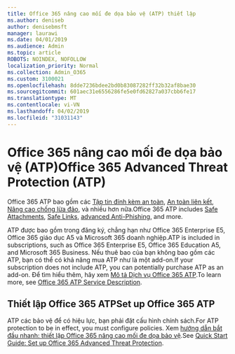 ```yaml
---
title: Office 365 nâng cao mối đe dọa bảo vệ (ATP) thiết lập
ms.author: deniseb
author: denisebmsft
manager: laurawi
ms.date: 04/01/2019
ms.audience: Admin
ms.topic: article
ROBOTS: NOINDEX, NOFOLLOW
localization_priority: Normal
ms.collection: Admin_O365
ms.custom: 3100021
ms.openlocfilehash: 8dde7236bdee2bd0b83087282ff32b32af8bae30
ms.sourcegitcommit: 601aec31e6556286fe5e0fd62827a037cbb6fe17
ms.translationtype: MT
ms.contentlocale: vi-VN
ms.lasthandoff: 04/02/2019
ms.locfileid: "31031143"
---
```

# <a name="office-365-advanced-threat-protection-atp"></a><span data-ttu-id="24dcc-102">Office 365 nâng cao mối đe dọa bảo vệ (ATP)</span><span class="sxs-lookup"><span data-stu-id="24dcc-102">Office 365 Advanced Threat Protection (ATP)</span></span>

<span data-ttu-id="24dcc-103">Office 365 ATP bao gồm các [Tập tin đính kèm an toàn](https://docs.microsoft.com/office365/securitycompliance/atp-safe-attachments), [An toàn liên kết](https://docs.microsoft.com/office365/securitycompliance/atp-safe-links), [Nâng cao chống lừa đảo](https://docs.microsoft.com/office365/securitycompliance/atp-anti-phishing), và nhiều hơn nữa.</span><span class="sxs-lookup"><span data-stu-id="24dcc-103">Office 365 ATP includes [Safe Attachments](https://docs.microsoft.com/office365/securitycompliance/atp-safe-attachments), [Safe Links](https://docs.microsoft.com/office365/securitycompliance/atp-safe-links), [advanced Anti-Phishing](https://docs.microsoft.com/office365/securitycompliance/atp-anti-phishing), and more.</span></span> 

<span data-ttu-id="24dcc-104">ATP được bao gồm trong đăng ký, chẳng hạn như Office 365 Enterprise E5, Office 365 giáo dục A5 và Microsoft 365 doanh nghiệp.</span><span class="sxs-lookup"><span data-stu-id="24dcc-104">ATP is included in subscriptions, such as Office 365 Enterprise E5, Office 365 Education A5, and Microsoft 365 Business.</span></span> <span data-ttu-id="24dcc-105">Nếu thuê bao của bạn không bao gồm các ATP, bạn có thể có khả năng mua ATP như là một add-on.</span><span class="sxs-lookup"><span data-stu-id="24dcc-105">If your subscription does not include ATP, you can potentially purchase ATP as an add-on.</span></span> <span data-ttu-id="24dcc-106">Để tìm hiểu thêm, hãy xem [Mô tả Dịch vụ Office 365 ATP](https://docs.microsoft.com/office365/servicedescriptions/office-365-advanced-threat-protection-service-description).</span><span class="sxs-lookup"><span data-stu-id="24dcc-106">To learn more, see [Office 365 ATP Service Description](https://docs.microsoft.com/office365/servicedescriptions/office-365-advanced-threat-protection-service-description).</span></span>

## <a name="set-up-office-365-atp"></a><span data-ttu-id="24dcc-107">Thiết lập Office 365 ATP</span><span class="sxs-lookup"><span data-stu-id="24dcc-107">Set up Office 365 ATP</span></span>

<span data-ttu-id="24dcc-108">ATP các bảo vệ để có hiệu lực, bạn phải đặt cấu hình chính sách.</span><span class="sxs-lookup"><span data-stu-id="24dcc-108">For ATP protection to be in effect, you must configure policies.</span></span> <span data-ttu-id="24dcc-109">Xem [hướng dẫn bắt đầu nhanh: thiết lập Office 365 nâng cao mối đe dọa bảo vệ](https://docs.microsoft.com/office365/securitycompliance/checklist-atp-setup).</span><span class="sxs-lookup"><span data-stu-id="24dcc-109">See [Quick Start Guide: Set up Office 365 Advanced Threat Protection](https://docs.microsoft.com/office365/securitycompliance/checklist-atp-setup).</span></span>

